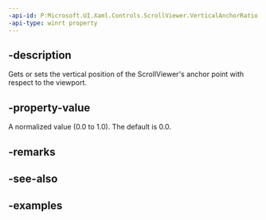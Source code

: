 ```yaml
---
-api-id: P:Microsoft.UI.Xaml.Controls.ScrollViewer.VerticalAnchorRatio
-api-type: winrt property
---
```


## -description

Gets or sets the vertical position of the ScrollViewer's anchor point with respect to the viewport.

## -property-value

A normalized value (0.0 to 1.0). The default is 0.0.

## -remarks

## -see-also

## -examples

